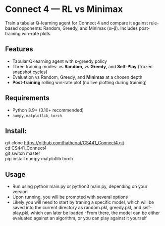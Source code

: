 # Connect 4 — RL vs Minimax

Train a tabular Q-learning agent for Connect 4 and compare it against rule-based opponents: Random, Greedy, and Minimax (α–β). Includes post-training win-rate plots.

## Features
- Tabular Q-learning agent with ε-greedy policy
- Three training modes: vs **Random**, vs **Greedy**, and **Self-Play** (frozen snapshot cycles)
- Evaluation vs Random, Greedy, and **Minimax** at a chosen depth
- **Post-training** rolling win-rate plot (no live plotting during training)

## Requirements
- Python 3.9+ (3.10+ recommended)
- `numpy`, `matplotlib`, `torch`

## Install:
git clone https://github.com/hathcoat/CS441_Connect4.git  
cd CS441_Connect4  
git switch master  
pip install numpy matplotlib torch  

## Usage
- Run using python main.py or python3 main.py, depending on your version
- Upon running, you will be prompted with several options
- Likely you will need to start by traning a specific model, which will be saved into the current directory as random.pkl, greedy.pkl, and self-play.pkl, which can later be loaded
-From there, the model can be either evaluated against an algorithm, or you can play against it yourself